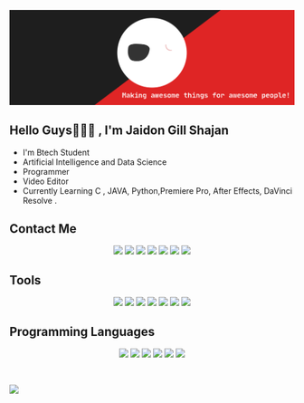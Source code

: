 [![JUDU](bla.svg)](https://github.com/JUDU-13)

## Hello Guys🥳👨‍💻 , I'm Jaidon Gill Shajan
* I'm Btech Student
* Artificial Intelligence and Data Science
* Programmer 
* Video Editor
* Currently Learning C , JAVA, Python,Premiere Pro, After Effects, DaVinci Resolve .
## Contact Me
<p align="center">
<a href="http://instagram.com/_judu_13"><img src="https://img.icons8.com/bubbles/60/000000/instagram-new--v2.png"/></a>
<a href="https://www.facebook.com/JRJ013"><img src="https://img.icons8.com/bubbles/60/000000/facebook-new--v2.png"/></a>
<a href="https://twitter.com/_judu_13?t=x_BOU1DRm90w6xwEPwJmww&s=09"><img src="https://img.icons8.com/bubbles/60/000000/twitter--v2.png"/></a>
<a href="https://www.linkedin.com/in/jaidon-gill-shajan-7360791a8"><img src="https://img.icons8.com/bubbles/60/000000/linkedin--v2.png"/></a>
<a href="https://www.snapchat.com/add/judu_13?share_id=zmwOVsIBiCA&locale=en-IN"><img src="https://img.icons8.com/bubbles/60/000000/snapchat--v2.png"/></a>
<a href="https://www.reddit.com/u/JUDU_13?utm_medium=android_app&utm_source=share"><img src="https://img.icons8.com/bubbles/60/000000/reddit--v2.png"/></a>
<a href="https://wa.me/+919074802552"><img src="https://img.icons8.com/bubbles/60/000000/whatsapp.png"/></a>
</p>

## Tools
<p align="center">
<img src="https://img.icons8.com/color/80/000000/visual-studio-code-2019.png"/>
<img src="https://img.icons8.com/color/80/000000/adobe-premiere-pro--v1.png"/>
<img src="https://img.icons8.com/color/80/000000/adobe-after-effects--v1.png"/>
<img src="https://img.icons8.com/color/80/000000/davinci-resolve--v1.png"/>
<img src="https://img.icons8.com/ios-filled/80/000000/obs-studio.png"/>
<img src="https://img.icons8.com/color/80/000000/audacity.png"/>
<img src="https://img.icons8.com/ios-filled/80/000000/unity.png"/>
</p>


## Programming Languages
<p align="center">
<img src="https://img.icons8.com/color/80/000000/html-5--v1.png"/>
<img src="https://img.icons8.com/color/80/000000/java-coffee-cup-logo--v2.png"/>
<img src="https://img.icons8.com/color/80/000000/python--v2.png"/>
<img src="https://img.icons8.com/color/80/000000/c-programming.png"/>
<img src="https://img.icons8.com/plasticine/80/000000/microsoft-visual-basic-6.png"/>
<img src="https://img.icons8.com/color/80/000000/kotlin.png"/>
</p>
<br/>


![](https://komarev.com/ghpvc/?username=JUDU-13&color=blueviolet)







